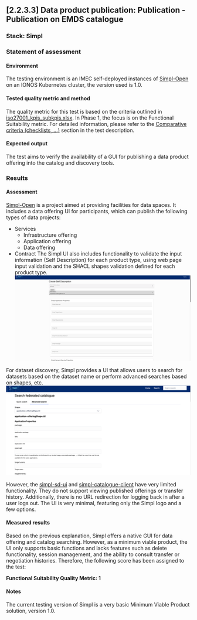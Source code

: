 ## [2.2.3.3] Data product publication: Publication - Publication on EMDS catalogue
### Stack: Simpl

### Statement of assessment
#### Environment
The testing environment is an IMEC self-deployed instances of [Simpl-Open](https://code.europa.eu/simpl/simpl-open) on an IONOS Kubernetes cluster, the version used is 1.0.

#### Tested quality metric and method
The quality metric for this test is based on the criteria outlined in [iso27001_kpis_subkpis.xlsx](../../../../../design_decisions/background_info/iso27001_kpis_subkpis.xlsx). In Phase 1, the focus is on the Functional Suitability metric. For detailed information, please refer to the [Comparative criteria (checklists, ...)](./test.md#comparative-criteria-checklists-) section in the test description.

#### Expected output
The test aims to verify the availability of a GUI for publishing a data product offering into the catalog and discovery tools.

### Results
#### Assessment
[Simpl-Open](https://code.europa.eu/simpl/simpl-open) is a project aimed at providing facilities for data spaces. It includes a data offering UI for participants, which can publish the following types of data projects:
- Services
  - Infrastructure offering
  - Application offering
  - Data offering
- Contract
The Simpl UI also includes functionality to validate the input information (Self Description) for each product type, using web page input validation and the SHACL shapes validation defined for each product type.
![simple_offering.png](images/simple_offering.png)

For dataset discovery, Simpl provides a UI that allows users to search for datasets based on the dataset name or perform advanced searches based on shapes, etc.
![simpl_catalog.png](images/simpl_catalog.png)

However, the [simpl-sd-ui](https://code.europa.eu/simpl/simpl-open/development/gaia-x-edc/simpl-sd-ui) and [simpl-catalogue-client](https://code.europa.eu/simpl/simpl-open/development/gaia-x-edc/simpl-catalogue-client) have very limited functionality. They do not support viewing published offerings or transfer history. Additionally, there is no URL redirection for logging back in after a user logs out. The UI is very minimal, featuring only the Simpl logo and a few options.

#### Measured results

Based on the previous explanation, Simpl offers a native GUI for data offering and catalog searching. However, as a minimum viable product, the UI only supports basic functions and lacks features such as delete functionality, session management, and the ability to consult transfer or negotiation histories. Therefore, the following score has been assigned to the test:

**Functional Suitability Quality Metric: 1**

#### Notes
The current testing version of Simpl is a very basic Minimum Viable Product solution, version 1.0.